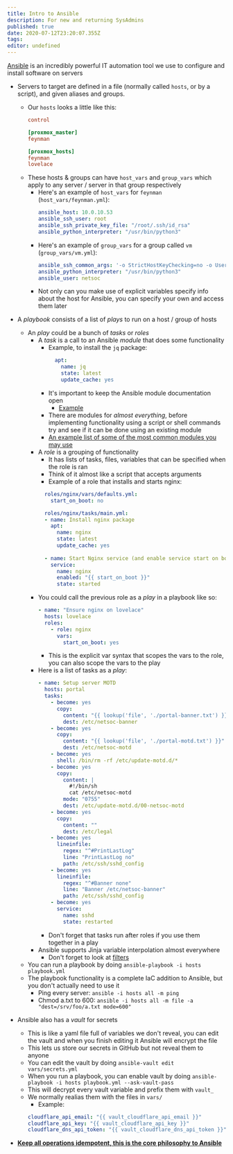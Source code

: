 ```yaml
---
title: Intro to Ansible
description: For new and returning SysAdmins
published: true
date: 2020-07-12T23:20:07.355Z
tags: 
editor: undefined
---
```



[Ansible](https://www.ansible.com/overview/how-ansible-works) is an incredibly powerful IT automation tool we use to configure and install software on servers

* Servers to target are defined in a file (normally called `hosts`, or by a script), and given aliases and groups.
  * Our `hosts` looks a little like this:
    ```ini
    control

    [proxmox_master]
    feynman

    [proxmox_hosts]
    feynman
    lovelace
    ```
  * These hosts & groups can have `host_vars` and `group_vars` which apply to any server / server in that group respectively
    * Here's an example of `host_vars` for `feynman` (`host_vars/feynman.yml`):
      ```yaml
      ansible_host: 10.0.10.53
      ansible_ssh_user: root
      ansible_ssh_private_key_file: "/root/.ssh/id_rsa"
      ansible_python_interpreter: "/usr/bin/python3"
      ```
    * Here's an example of `group_vars` for a group called `vm` (`group_vars/vm.yml`):
      ```yaml
      ansible_ssh_common_args: '-o StrictHostKeyChecking=no -o UserKnownHostsFile=/dev/null'
      ansible_python_interpreter: "/usr/bin/python3"
      ansible_user: netsoc
      ```
    * Not only can you make use of explicit variables specify info about the host for Ansible, you can specify your own and access them later
* A _playbook_ consists of a list of _plays_ to run on a host / group of hosts
    * An _play_ could be a bunch of _tasks_ or _roles_
      * A _task_ is a call to an Ansible _module_ that does some functionality
        * Example, to install the `jq` package:
          ```yaml
            apt:
              name: jq
              state: latest
              update_cache: yes
          ```
        * It's important to keep the Ansible module documentation open
          * [Example](https://docs.ansible.com/ansible/latest/modules/apt_module.html)
        * There are modules for *almost everything*, before implementing functionality using a script or shell commands try and see if it can be done using an existing module
        * [An example list of some of the most common modules you may use](https://opensource.com/article/19/9/must-know-ansible-modules)
      * A _role_ is a grouping of functionality 
        * It has lists of tasks, files, variables that can be specified when the role is ran
        * Think of it almost like a script that accepts arguments
        * Example of a role that installs and starts nginx:
        ```yaml
          roles/nginx/vars/defaults.yml:
            start_on_boot: no

          roles/nginx/tasks/main.yml:
          - name: Install nginx package
            apt:
              name: nginx
              state: latest
              update_cache: yes
          
          - name: Start Nginx service (and enable service start on boot if specified)
            service:
              name: nginx
              enabled: "{{ start_on_boot }}"
              state: started
        ```
      * You could call the previous role as a _play_ in a playbook like so:
        ```yaml
        - name: "Ensure nginx on lovelace"
          hosts: lovelace
          roles:
            - role: nginx
              vars:
                start_on_boot: yes
        ```
          * This is the explicit var syntax that scopes the vars to the role, you can also scope the vars to the play
      * Here is a list of tasks as a _play_:
        ```yaml
        - name: Setup server MOTD
          hosts: portal
          tasks:
            - become: yes
              copy:
                content: "{{ lookup('file', './portal-banner.txt') }}"
                dest: /etc/netsoc-banner
            - become: yes
              copy:
                content: "{{ lookup('file', './portal-motd.txt') }}"
                dest: /etc/netsoc-motd
            - become: yes
              shell: /bin/rm -rf /etc/update-motd.d/*
            - become: yes
              copy:
                content: |
                  #!/bin/sh
                  cat /etc/netsoc-motd
                mode: "0755"
                dest: /etc/update-motd.d/00-netsoc-motd
            - become: yes
              copy:
                content: ""
                dest: /etc/legal
            - become: yes
              lineinfile:
                regex: "^#PrintLastLog"
                line: "PrintLastLog no"
                path: /etc/ssh/sshd_config
            - become: yes
              lineinfile:
                regex: "^#Banner none"
                line: "Banner /etc/netsoc-banner"
                path: /etc/ssh/sshd_config
            - become: yes
              service:
                name: sshd
                state: restarted
        ```
        * Don't forget that tasks run after roles if you use them together in a play
      * Ansible supports Jinja variable interpolation almost everywhere
        * Don't forget to look at [filters](https://docs.ansible.com/ansible/latest/user_guide/playbooks_filters.html#list-filters)
  * You can run a playbook by doing `ansible-playbook -i hosts playbook.yml`
  * The playbook functionality is a complete IaC addition to Ansible, but you don't actually need to use it
    * Ping every server: `ansible -i hosts all -m ping`
    * Chmod a.txt to 600:  `ansible -i hosts all -m file -a "dest=/srv/foo/a.txt mode=600"`
* Ansible also has a _vault_ for secrets
  * This is like a yaml file full of variables we don't reveal, you can edit the vault and when you finish editing it Ansible will encrypt the file
  * This lets us store our secrets in GitHub but not reveal them to anyone
  * You can edit the vault by doing `ansible-vault edit vars/secrets.yml`
  * When you run a playbook, you can enable vault by doing `ansible-playbook -i hosts playbook.yml --ask-vault-pass`
  * This will decrypt every vault variable and prefix them with `vault_`
  * We normally realias them with the files in `vars/`
    * Example:
    ```yaml
    cloudflare_api_email: "{{ vault_cloudflare_api_email }}"
    cloudflare_api_key: "{{ vault_cloudflare_api_key }}"
    cloudflare_dns_api_token: "{{ vault_cloudflare_dns_api_token }}"
    ```

* **[Keep all operations idempotent, this is the core philosophy to Ansible](https://docs.ansible.com/ansible/latest/reference_appendices/glossary.html#term-idempotency)**